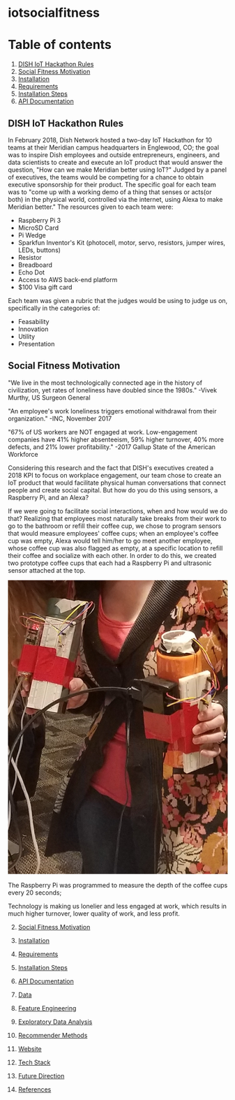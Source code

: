 # iotsocialfitness

# Table of contents
1. [DISH IoT Hackathon Rules](#iotrules)
2. [Social Fitness Motivation](#socialfitness)
3. [Installation](#installation)
4. [Requirements](#requirements)
5. [Installation Steps](#installationsteps)
6. [API Documentation](#apidocumentation)

## DISH IoT Hackathon Rules <a name="iotrules"></a>

In February 2018, Dish Network hosted a two-day IoT Hackathon for 10 teams at their
Meridian campus headquarters in Englewood, CO; the goal was to inspire Dish employees
and outside entrepreneurs, engineers, and data scientists to create and execute
an IoT product that would answer the question, "How can we make Meridian better
using IoT?"  Judged by a panel of executives, the teams would be competing for a
chance to obtain executive sponsorship for their product.  The specific goal for
each team was to "come up with a working demo of a thing that senses or acts(or
  both) in the physical world, controlled via the internet, using Alexa to make
  Meridian better."  The resources given to each team were:
  * Raspberry Pi 3
  * MicroSD Card
  * Pi Wedge
  * Sparkfun Inventor's Kit (photocell, motor, servo, resistors, jumper wires, LEDs,
    buttons)
  * Resistor
  * Breadboard
  * Echo Dot
  * Access to AWS back-end platform
  * $100 Visa gift card

  Each team was given a rubric that the judges would be using to judge us on, specifically
  in the categories of:
  * Feasability
  * Innovation
  * Utility
  * Presentation

## Social Fitness Motivation <a name="socialfitness"></a>

"We live in the most technologically connected age in the history of civilization,
yet rates of loneliness have doubled since the 1980s."
                                                -Vivek Murthy, US Surgeon General

"An employee's work loneliness triggers emotional withdrawal from their organization."
                                                -INC, November 2017

"67% of US workers are NOT engaged at work.  Low-engagement companies have 41% higher
absenteeism, 59% higher turnover, 40% more defects, and 21% lower profitability."
                                                -2017 Gallup State of the American Workforce

Considering this research and the fact that DISH's executives created a 2018 KPI
to focus on workplace engagement, our team chose to create an IoT product that would
facilitate physical human conversations that connect people and create social capital.
But how do you do this using sensors, a Raspberry Pi, and an Alexa?  

If we were going to facilitate social interactions, when and how would we do that?
Realizing that employees most naturally take breaks from their work to go to the
bathroom or refill their coffee cup, we chose to program sensors that would measure
employees' coffee cups; when an employee's coffee cup was empty, Alexa would tell
him/her to go meet another employee, whose coffee cup was also flagged as empty,
at a specific location to refill their coffee and socialize with each other.  In
order to do this, we created two prototype coffee cups that each had a Raspberry
Pi and ultrasonic sensor attached at the top.

![Prototypes page](images/prototypes.jpg) 

The Raspberry Pi was programmed to
measure the depth of the coffee cups every 20 seconds;



Technology is making us lonelier and less engaged at work, which results in much
higher turnover, lower quality of work, and less profit.  

  2. [Social Fitness Motivation](#socialfitness)
  3. [Installation](#installation)
  4. [Requirements](#requirements)
  5. [Installation Steps](#installationsteps)
  6. [API Documentation](#apidocumentation)

2. [Data](#data)
3. [Feature Engineering](#feature_engineering)
4. [Exploratory Data Analysis](#EDA)
5. [Recommender Methods](#methods)
6. [Website](#website)
7. [Tech Stack](#techstack)
8. [Future Direction](#futuredirection)
8. [References](#references)
